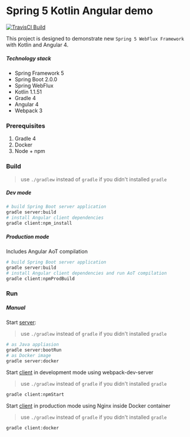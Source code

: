 Spring 5 Kotlin Angular demo
=============

[![TravisCI Build](https://travis-ci.org/hiper2d/spring-kotlin-angular-demo.svg)](https://travis-ci.org/hiper2d/spring-kotlin-angular-demo)

This project is designed to demonstrate new `Spring 5 WebFlux Framework` with Kotlin and Angular 4.

##### Technology stack
* Spring Framework 5
* Spring Boot 2.0.0
* Spring WebFlux
* Kotlin 1.1.51
* Gradle 4
* Angular 4
* Webpack 3

### Prerequisites
1. Gradle 4
2. Docker
3. Node + npm

### Build
> use `./gradlew` instead of `gradle` if you didn't installed `gradle`
##### Dev mode
```bash
# build Spring Boot server application
gradle server:build
# install Angular client dependencies
gradle client:npm_install
```
##### Production mode
Includes Angular AoT compilation
```bash
# build Spring Boot server application
gradle server:build
# install Angular client dependencies and run AoT compilation
gradle client:npmProdBuild
```

### Run
##### Manual
Start [server](./server/):
> use `./gradlew` instead of `gradle` if you didn't installed `gradle`
```bash
# as Java appliasion
gradle server:bootRun
# as Docker image
gradle server:docker
```
Start [client](./client/) in development mode using webpack-dev-server
> use `./gradlew` instead of `gradle` if you didn't installed `gradle`
```bash
gradle client:npmStart
```
Start [client](./client/) in production mode using Nginx inside Docker container
> use `./gradlew` instead of `gradle` if you didn't installed `gradle`
```bash
gradle client:docker
```